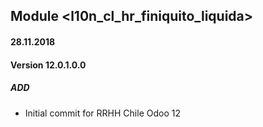 ## Module <l10n_cl_hr_finiquito_liquida>

#### 28.11.2018
#### Version 12.0.1.0.0
##### ADD
- Initial commit for RRHH Chile Odoo 12